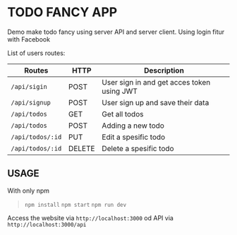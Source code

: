 TODO FANCY APP
=============

Demo make todo fancy using server API and server client. Using login fitur with Facebook

List of users routes:

| Routes | HTTP | Description |
|---------------|-------------|---------------|
|`/api/sigin`| POST | User sign in and get acces token using JWT |
|`/api/signup`| POST | User sign up and save their data |
|`/api/todos`| GET | Get all todos |
|`/api/todos`| POST | Adding a new todo |
|`/api/todos/:id`| PUT | Edit a spesific todo |
|`/api/todos/:id`| DELETE | Delete a spesific todo |

USAGE
-----

With only npm
> `npm install`
> `npm start`
> `npm run dev`

Access the website via `http://localhost:3000` od API via `http://localhost:3000/api`